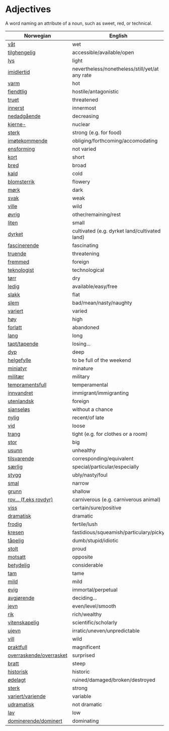 # Adjectives

A word naming an attribute of a noun, such as sweet, red, or technical.

| Norwegian | English |
| --- | --- |
| [våt](https://www.ordnett.no/search?language=no&phrase=våt) | wet |
| [tilghengelig](https://www.ordnett.no/search?language=no&phrase=tilghengelig) | accessible/available/open |
| [lys](https://www.ordnett.no/search?language=no&phrase=lys) | light |
| [imidlertid](https://www.ordnett.no/search?language=no&phrase=imidlertid) | nevertheless/nonetheless/still/yet/at any rate |
| [varm](https://www.ordnett.no/search?language=no&phrase=varm) | hot |
| [fiendtlig](https://www.ordnett.no/search?language=no&phrase=fiendtlig) | hostile/antagonistic |
| [truet](https://www.ordnett.no/search?language=no&phrase=truet) | threatened |
| [innerst](https://www.ordnett.no/search?language=no&phrase=innerst) | innermost |
| [nedadgående](https://www.ordnett.no/search?language=no&phrase=nedadgående) | decreasing |
| [kjerne-](https://www.ordnett.no/search?language=no&phrase=kjerne-) | nuclear |
| [sterk](https://www.ordnett.no/search?language=no&phrase=sterk) | strong (e.g. for food) |
| [imøtekommende](https://www.ordnett.no/search?language=no&phrase=imøtekommende) | obliging/forthcoming/accomodating |
| [ensforming](https://www.ordnett.no/search?language=no&phrase=ensforming) | not varied |
| [kort](https://www.ordnett.no/search?language=no&phrase=kort) | short |
| [bred](https://www.ordnett.no/search?language=no&phrase=bred) | broad |
| [kald](https://www.ordnett.no/search?language=no&phrase=kald) | cold |
| [blomsterrik](https://www.ordnett.no/search?language=no&phrase=blomsterrik) | flowery |
| [mørk](https://www.ordnett.no/search?language=no&phrase=mørk) | dark |
| [svak](https://www.ordnett.no/search?language=no&phrase=svak) | weak |
| [ville](https://www.ordnett.no/search?language=no&phrase=ville) | wild |
| [øvrig](https://www.ordnett.no/search?language=no&phrase=øvrig) | other/remaining/rest |
| [liten](https://www.ordnett.no/search?language=no&phrase=liten) | small |
| [dyrket](https://www.ordnett.no/search?language=no&phrase=dyrket) | cultivated (e.g. dyrket land/cultivated land) |
| [fascinerende](https://www.ordnett.no/search?language=no&phrase=fascinerende) | fascinating |
| [truende](https://www.ordnett.no/search?language=no&phrase=truende) | threatening |
| [fremmed](https://www.ordnett.no/search?language=no&phrase=fremmed) | foreign |
| [teknologist](https://www.ordnett.no/search?language=no&phrase=teknologist) | technological |
| [tørr](https://www.ordnett.no/search?language=no&phrase=tørr) | dry |
| [ledig](https://www.ordnett.no/search?language=no&phrase=ledig) | available/easy/free |
| [slakk](https://www.ordnett.no/search?language=no&phrase=slakk) | flat |
| [slem](https://www.ordnett.no/search?language=no&phrase=slem) | bad/mean/nasty/naughty |
| [variert](https://www.ordnett.no/search?language=no&phrase=variert) | varied |
| [høy](https://www.ordnett.no/search?language=no&phrase=høy) | high |
| [forlatt](https://www.ordnett.no/search?language=no&phrase=forlatt) | abandoned |
| [lang](https://www.ordnett.no/search?language=no&phrase=lang) | long |
| [tapt/tapende](https://www.ordnett.no/search?language=no&phrase=tapt/tapende) | losing... |
| [dyp](https://www.ordnett.no/search?language=no&phrase=dyp) | deep |
| [helgefylle](https://www.ordnett.no/search?language=no&phrase=helgefylle) | to be full of the weekend |
| [miniatyr](https://www.ordnett.no/search?language=no&phrase=miniatyr) | minature |
| [militær](https://www.ordnett.no/search?language=no&phrase=militær) | military |
| [tempramentsfull](https://www.ordnett.no/search?language=no&phrase=tempramentsfull) | temperamental |
| [innvandret](https://www.ordnett.no/search?language=no&phrase=innvandret) | immigrant/immigranting |
| [utenlandsk](https://www.ordnett.no/search?language=no&phrase=utenlandsk) | foreign |
| [sjanseløs](https://www.ordnett.no/search?language=no&phrase=sjanseløs) | without a chance |
| [nylig](https://www.ordnett.no/search?language=no&phrase=nylig) | recent/of late |
| [vid](https://www.ordnett.no/search?language=no&phrase=vid) | loose |
| [trang](https://www.ordnett.no/search?language=no&phrase=trang) | tight (e.g. for clothes or a room) |
| [stor](https://www.ordnett.no/search?language=no&phrase=stor) | big |
| [usunn](https://www.ordnett.no/search?language=no&phrase=usunn) | unhealthy |
| [tilsvarende](https://www.ordnett.no/search?language=no&phrase=tilsvarende) | corresponding/equivalent |
| [særlig](https://www.ordnett.no/search?language=no&phrase=særlig) | special/particular/especially |
| [stygg](https://www.ordnett.no/search?language=no&phrase=stygg) | ubly/nasty/foul |
| [smal](https://www.ordnett.no/search?language=no&phrase=smal) | narrow |
| [grunn](https://www.ordnett.no/search?language=no&phrase=grunn) | shallow |
| [rov... (f.eks rovdyr)](https://www.ordnett.no/search?language=no&phrase=rov...%20(f.eks%20rovdyr)) | carniverous (e.g. carniverous animal) |
| [viss](https://www.ordnett.no/search?language=no&phrase=viss) | certain/sure/positive |
| [dramatisk](https://www.ordnett.no/search?language=no&phrase=dramatisk) | dramatic |
| [frodig](https://www.ordnett.no/search?language=no&phrase=frodig) | fertile/lush |
| [kresen](https://www.ordnett.no/search?language=no&phrase=kresen) | fastidious/squeamish/particulary/picky |
| [tåpelig](https://www.ordnett.no/search?language=no&phrase=tåpelig) | dumb/stupid/idiotic |
| [stolt](https://www.ordnett.no/search?language=no&phrase=stolt) | proud |
| [motsatt](https://www.ordnett.no/search?language=no&phrase=motsatt) | opposite |
| [betydelig](https://www.ordnett.no/search?language=no&phrase=betydelig) | considerable |
| [tam](https://www.ordnett.no/search?language=no&phrase=tam) | tame |
| [mild](https://www.ordnett.no/search?language=no&phrase=mild) | mild |
| [evig](https://www.ordnett.no/search?language=no&phrase=evig) | immortal/perpetual |
| [avgjørende](https://www.ordnett.no/search?language=no&phrase=avgjørende) | deciding... |
| [jevn](https://www.ordnett.no/search?language=no&phrase=jevn) | even/level/smooth |
| [rik](https://www.ordnett.no/search?language=no&phrase=rik) | rich/wealthy |
| [vitenskapelig](https://www.ordnett.no/search?language=no&phrase=vitenskapelig) | scientific/scholarly |
| [ujevn](https://www.ordnett.no/search?language=no&phrase=ujevn) | irratic/uneven/unpredictable |
| [vill](https://www.ordnett.no/search?language=no&phrase=vill) | wild |
| [praktfull](https://www.ordnett.no/search?language=no&phrase=praktfull) | magnificent |
| [overraskende/overrasket](https://www.ordnett.no/search?language=no&phrase=overraskende/overrasket) | surprised |
| [bratt](https://www.ordnett.no/search?language=no&phrase=bratt) | steep |
| [historisk](https://www.ordnett.no/search?language=no&phrase=historisk) | historic |
| [ødelagt](https://www.ordnett.no/search?language=no&phrase=ødelagt) | ruined/damaged/broken/destroyed |
| [sterk](https://www.ordnett.no/search?language=no&phrase=sterk) | strong |
| [variert/variende](https://www.ordnett.no/search?language=no&phrase=variert/variende) | variable |
| [udramatisk](https://www.ordnett.no/search?language=no&phrase=udramatisk) | not dramatic |
| [lav](https://www.ordnett.no/search?language=no&phrase=lav) | low |
| [dominerende/dominert](https://www.ordnett.no/search?language=no&phrase=dominerende/dominert) | dominating |

